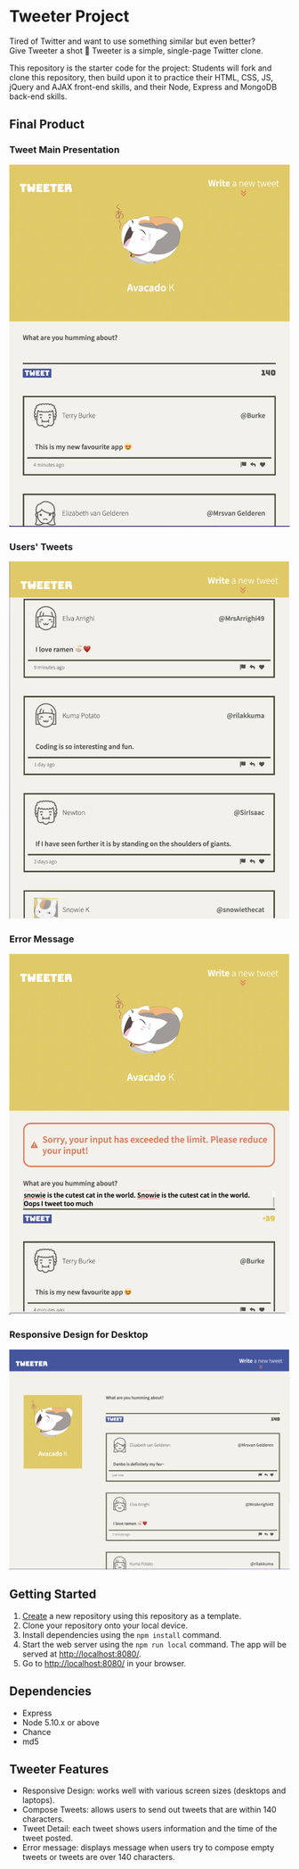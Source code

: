 # Tweeter Project
Tired of Twitter and want to use something similar but even better? <br />
Give Tweeter a shot 💛 Tweeter is a simple, single-page Twitter clone.

This repository is the starter code for the project: Students will fork and clone this repository, then build upon it to practice their HTML, CSS, JS, jQuery and AJAX front-end skills, and their Node, Express and MongoDB back-end skills.

## Final Product

### Tweet Main Presentation
!["screenshot description"](https://github.com/avacadok/tweeter/blob/master/docs/tweet.png?raw=true)
### Users' Tweets
!["screenshot description"](https://github.com/avacadok/tweeter/blob/master/docs/tweet-page.png?raw=true)
### Error Message
!["screenshot description"](https://github.com/avacadok/tweeter/blob/master/docs/tweet-errormsg.png?raw=true)
### Responsive Design for Desktop
!["screenshot description"](https://github.com/avacadok/tweeter/blob/master/docs/responsive.png?raw=true)

## Getting Started

1. [Create](https://docs.github.com/en/repositories/creating-and-managing-repositories/creating-a-repository-from-a-template) a new repository using this repository as a template.
2. Clone your repository onto your local device.
3. Install dependencies using the `npm install` command.
3. Start the web server using the `npm run local` command. The app will be served at <http://localhost:8080/>.
4. Go to <http://localhost:8080/> in your browser.

## Dependencies

- Express
- Node 5.10.x or above
- Chance
- md5

## Tweeter Features

- Responsive Design: works well with various screen sizes (desktops and laptops).
- Compose Tweets: allows users to send out tweets that are within 140 characters.
- Tweet Detail: each tweet shows users information and the time of the tweet posted.
- Error message: displays message when users try to compose empty tweets or tweets are over 140 characters.